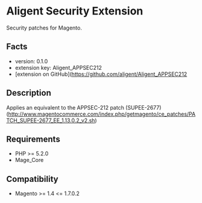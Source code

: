 Aligent Security Extension
==========================

Security patches for Magento.

Facts
-----
- version: 0.1.0
- extension key: Aligent_APPSEC212
- [extension on GitHub](https://github.com/aligent/Aligent_APPSEC212

Description
-----------
Applies an equivalent to the APPSEC-212 patch (SUPEE-2677) (http://www.magentocommerce.com/index.php/getmagento/ce_patches/PATCH_SUPEE-2677_EE_1.13.0.2_v2.sh)

Requirements
------------
- PHP >= 5.2.0
- Mage_Core

Compatibility
-------------
- Magento >= 1.4 <= 1.7.0.2



